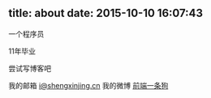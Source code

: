 title: about
date: 2015-10-10 16:07:43
---


一个程序员

11年毕业

尝试写博客吧

我的邮箱 [i@shengxinjing.cn](mailto:i@shengxinjing.cn)
我的微博 [前端一条狗](http://www.weibo.com/woniuppp/)